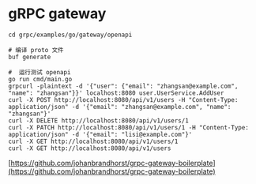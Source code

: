 # gRPC gateway

```shell
cd grpc/examples/go/gateway/openapi

# 编译 proto 文件
buf generate

#  运行测试 openapi
go run cmd/main.go
grpcurl -plaintext -d '{"user": {"email": "zhangsan@example.com", "name": "zhangsan"}}' localhost:8080 user.UserService.AddUser
curl -X POST http://localhost:8080/api/v1/users -H "Content-Type: application/json" -d '{"email": "zhangsan@example.com", "name": "zhangsan"}'
curl -X DELETE http://localhost:8080/api/v1/users/1
curl -X PATCH http://localhost:8080/api/v1/users/1 -H "Content-Type: application/json" -d '{"email": "lisi@example.com"}'
curl -X GET http://localhost:8080/api/v1/users/1
curl -X GET http://localhost:8080/api/v1/users
```

[https://github.com/johanbrandhorst/grpc-gateway-boilerplate](https://github.com/johanbrandhorst/grpc-gateway-boilerplate)
